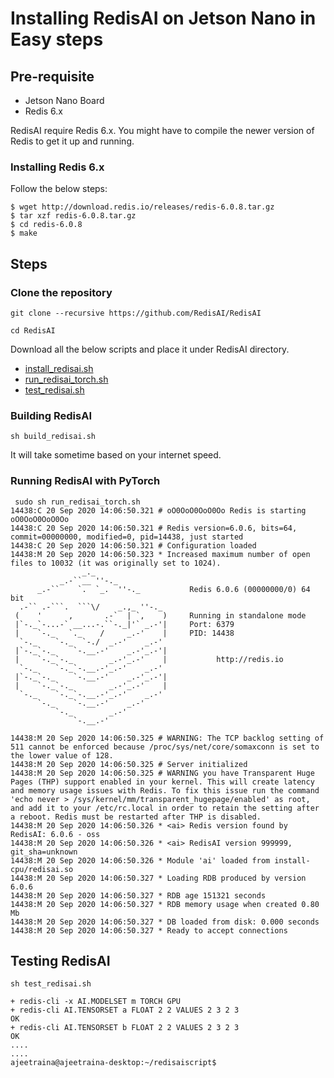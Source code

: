 # Installing RedisAI on Jetson Nano in Easy steps

## Pre-requisite

- Jetson Nano Board
- Redis 6.x

RedisAI require Redis 6.x. You might have to compile the newer version of Redis to get it up and running.

### Installing Redis 6.x

Follow the below steps:

```
$ wget http://download.redis.io/releases/redis-6.0.8.tar.gz
$ tar xzf redis-6.0.8.tar.gz
$ cd redis-6.0.8
$ make
```



## Steps

### Clone the repository

```
git clone --recursive https://github.com/RedisAI/RedisAI
```

```
cd RedisAI
```

Download all the below scripts and place it under RedisAI directory.

- [install_redisai.sh](https://github.com/collabnix/redisplanet/blob/master/enterprise/modules/redisai/install/install_rediai.sh)
- [run_redisai_torch.sh](https://github.com/collabnix/redisplanet/blob/master/enterprise/modules/redisai/install/run_redisai_torch-sh)
- [test_redisai.sh](https://github.com/collabnix/redisplanet/blob/master/enterprise/modules/redisai/install/test_redisai-sh)

### Building RedisAI


```
sh build_redisai.sh
```



It will take sometime based on your internet speed.


### Running RedisAI with PyTorch

```
 sudo sh run_redisai_torch.sh 
14438:C 20 Sep 2020 14:06:50.321 # oO0OoO0OoO0Oo Redis is starting oO0OoO0OoO0Oo
14438:C 20 Sep 2020 14:06:50.321 # Redis version=6.0.6, bits=64, commit=00000000, modified=0, pid=14438, just started
14438:C 20 Sep 2020 14:06:50.321 # Configuration loaded
14438:M 20 Sep 2020 14:06:50.323 * Increased maximum number of open files to 10032 (it was originally set to 1024).
                _._                                                  
           _.-``__ ''-._                                             
      _.-``    `.  `_.  ''-._           Redis 6.0.6 (00000000/0) 64 bit
  .-`` .-```.  ```\/    _.,_ ''-._                                   
 (    '      ,       .-`  | `,    )     Running in standalone mode
 |`-._`-...-` __...-.``-._|'` _.-'|     Port: 6379
 |    `-._   `._    /     _.-'    |     PID: 14438
  `-._    `-._  `-./  _.-'    _.-'                                   
 |`-._`-._    `-.__.-'    _.-'_.-'|                                  
 |    `-._`-._        _.-'_.-'    |           http://redis.io        
  `-._    `-._`-.__.-'_.-'    _.-'                                   
 |`-._`-._    `-.__.-'    _.-'_.-'|                                  
 |    `-._`-._        _.-'_.-'    |                                  
  `-._    `-._`-.__.-'_.-'    _.-'                                   
      `-._    `-.__.-'    _.-'                                       
          `-._        _.-'                                           
              `-.__.-'                                               

14438:M 20 Sep 2020 14:06:50.325 # WARNING: The TCP backlog setting of 511 cannot be enforced because /proc/sys/net/core/somaxconn is set to the lower value of 128.
14438:M 20 Sep 2020 14:06:50.325 # Server initialized
14438:M 20 Sep 2020 14:06:50.325 # WARNING you have Transparent Huge Pages (THP) support enabled in your kernel. This will create latency and memory usage issues with Redis. To fix this issue run the command 'echo never > /sys/kernel/mm/transparent_hugepage/enabled' as root, and add it to your /etc/rc.local in order to retain the setting after a reboot. Redis must be restarted after THP is disabled.
14438:M 20 Sep 2020 14:06:50.326 * <ai> Redis version found by RedisAI: 6.0.6 - oss
14438:M 20 Sep 2020 14:06:50.326 * <ai> RedisAI version 999999, git_sha=unknown
14438:M 20 Sep 2020 14:06:50.326 * Module 'ai' loaded from install-cpu/redisai.so
14438:M 20 Sep 2020 14:06:50.327 * Loading RDB produced by version 6.0.6
14438:M 20 Sep 2020 14:06:50.327 * RDB age 151321 seconds
14438:M 20 Sep 2020 14:06:50.327 * RDB memory usage when created 0.80 Mb
14438:M 20 Sep 2020 14:06:50.327 * DB loaded from disk: 0.000 seconds
14438:M 20 Sep 2020 14:06:50.327 * Ready to accept connections

```


## Testing RedisAI 



```
sh test_redisai.sh 

+ redis-cli -x AI.MODELSET m TORCH GPU
+ redis-cli AI.TENSORSET a FLOAT 2 2 VALUES 2 3 2 3
OK
+ redis-cli AI.TENSORSET b FLOAT 2 2 VALUES 2 3 2 3
OK
....
....
ajeetraina@ajeetraina-desktop:~/redisaiscript$ 

```


